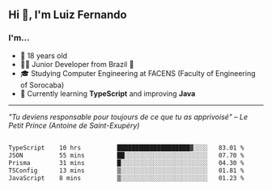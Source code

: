 <h2>Hi 👋, I'm Luiz Fernando</h2>

### I'm...
* 🤟 18 years old
* 👨‍💻 Junior Developer from Brazil 💚
* 🎓 Studying Computer Engineering at FACENS (Faculty of Engineering of Sorocaba)
* 🔭 Currently learning **TypeScript** and improving **Java**

---

_"Tu deviens responsable pour toujours de ce que tu as apprivoisé" – Le Petit Prince (Antoine de Saint-Exupéry)_

##

<!--START_SECTION:waka-->

```txt
TypeScript    10 hrs          ████████████████████▓░░░░   83.01 %
JSON          55 mins         ██░░░░░░░░░░░░░░░░░░░░░░░   07.70 %
Prisma        31 mins         █░░░░░░░░░░░░░░░░░░░░░░░░   04.30 %
TSConfig      13 mins         ▒░░░░░░░░░░░░░░░░░░░░░░░░   01.81 %
JavaScript    8 mins          ▒░░░░░░░░░░░░░░░░░░░░░░░░   01.23 %
```

<!--END_SECTION:waka-->

